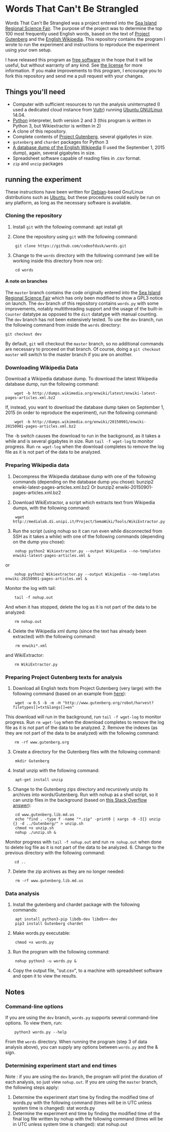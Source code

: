 # Words That Can't Be Strangled
Words That Can't Be Strangled was a project entered into the [Sea Island Regional Science Fair](http://sirsf.org). The purpose of the project was to determine the top 100 most frequently used English words, based on the text of [Project Gutenberg](http://gutenberg.org) and the [English Wikipedia](http://en.wikipedia.org). This repository contains the program I wrote to run the experiment and instructions to reproduce the experiment using your own setup.

I have released this program as [free software](http://www.gnu.org/philosophy/free-sw.en.html) in the hope that it will be useful, but without warranty of any kind. See [the license](copying.txt) for more information. If you make improvements to this program, I encourage you to fork this repository and send me a pull request with your changes.

## Things you'll need
* Computer with sufficient resources to run the analysis uninterrupted (I used a dedicated cloud instance from [Vultr](http://vultr.com)) running [Ubuntu GNU/Linux](http://ubuntu.com) 14.04.
* [Python](http://python.org) interpreter, both version 2 and 3 (this program is written in Python 3, but Wikiextractor is written in 2)
* A clone of this repository.
* Complete contents of [Project Gutenberg](http://gutenberg.org), several gigabytes in size.
* `gutenberg` and `chardet` packages for Python 3
* [A database dump of the English Wikipedia](http://dumps.wikimedia.org/enwiki) (I used the September 1, 2015  dump), again, several gigabytes in size.
* Spreadsheet software capable of reading files in .csv format.
* `zip` and `unzip` packages

## running the experiment
These instructions have been written for [Debian](http://debian.org)-based Gnu/Linux distributions such as [Ubuntu](http://ubuntu.com), but these procedures could easily be run on any platform, as long as the necessary software is available.

### Cloning the repository
1. Install `git` with the following command:
		apt install git

2. Clone the repository using `git` with the following command:

		git clone https://github.com/codeofdusk/words.git

3. Change to the `words` directory with the following command (we will be working inside this directory from now on):

		cd words

#### A note on branches
The `master` branch contains the code originally entered into the [Sea Island Regional Science Fair](http://sirsf.org) which has only been modified to show a GPL3 notice on launch.
The `dev` branch of this repository contains `words.py` with some improvements, notably multithreading support and the usage of the built-in `Counter` datatype as opposed to the `dict` datatype with manual counting. The `dev` branch has not been extensively tested. 
To use the `dev` branch, run the following command from inside the `words` directory:

	git checkout dev

By default, `git` will checkout the `master` branch, so no additional commands are necessary to proceed on that branch. Of course, doing a `git checkout master` will switch to the master branch if you are on another.

### Downloading Wikipedia Data
Download a Wikipedia database dump. To download the latest Wikipedia database dump, run the following command:

		wget -b http://dumps.wikimedia.org/enwiki/latest/enwiki-latest-pages-articles.xml.bz2
If, instead, you want to download the database dump taken on September 1, 2015 (in order to reproduce the experiment), run the following command:

		wget -b http://dumps.wikimedia.org/enwiki/20150901/enwiki-20150901-pages-articles.xml.bz2
The -b switch causes the download to run in the background, as it takes a while and is several gigabytes in size. Run `tail -f wget-log` to monitor progress. Run `rm wget-log` when the download completes to remove the log file as it is not part of the data to be analyzed.

### Preparing Wikipedia data
1. Decompress the Wikipedia database dump with one of the following commands (depending on the database dump you chose):
		bunzip2 enwiki-latest-pages-articles.xml.bz2
Or
		bunzip2 enwiki-20150901-pages-articles.xml.bz2

2. Download WikiExtractor, a script which extracts text from Wikipedia dumps, with the following command:

		wget http://medialab.di.unipi.it/Project/SemaWiki/Tools/WikiExtractor.py
3. Run the script (using nohup so it can run even while disconnected from SSH as it takes a while) with one of the following commands (depending on the dump you chose):

		nohup python2 Wikiextractor.py --output Wikipedia --no-templates enwiki-latest-pages-articles.xml &
or

		nohup python2 Wikiextractor.py --output Wikipedia --no-templates enwiki-20150901-pages-articles.xml &
Monitor the log with tail:

		tail -f nohup.out
And when it has stopped, delete the log as it is not part of the data to be analyzed:

		rm nohup.out
4. Delete the Wikipedia xml dump (since the text has already been extracted) with the following command:

		rm enwiki*.xml
and WikiExtractor:

		rm WikiExtractor.py

### Preparing Project Gutenberg texts for analysis
1. Download all English texts from Project Gutenberg (very large) with the following command (based on an example from [here](http://www.gutenberg.org/wiki/Gutenberg:Information_About_Robot_Access_to_our_Pages)):

		wget -w 0.5 -b -m -H "http://www.gutenberg.org/robot/harvest?filetypes[]=txt&langs[]=en"
This download will run in the background, run `tail -f wget-log` to monitor progress. Run `rm wget-log` when the download completes to remove the log file as it is not part of the data to be analyzed.
2. Remove the indexes (as they are not part of the data to be analyzed) with the following command:

		rm -rf www.gutenberg.org
3. Create a directory for the Gutenberg files with the following command:

		mkdir Gutenberg
4. Install unzip with the following command:

		apt-get install unzip
5. Change to the Gutenberg zips directory and recursively unzip its archives into words/Gutenberg. Run with nohup as a shell script, so it can unzip files in the background (based on [this Stack Overflow answer](http://stackoverflow.com/a/107999)):

		cd www.gutenberg.lib.md.us
		echo "find . -type f -name "*.zip" -print0 | xargs -0 -I{} unzip {} -d ../Gutenberg/" > unzip.sh
		chmod +x unzip.sh
		nohup ./unzip.sh &
Monitor progress with `tail -f nohup.out` and run `rm nohup.out` when done to delete log file as it is not part of the data to be analyzed.
6. Change to the previous directory with the following command:

		cd ..

7. Delete the zip archives as they are no longer needed:

		rm -rf www.gutenberg.lib.md.us

### Data analysis
1. Install the gutenberg and chardet package with the following commands:

		apt install python3-pip libdb-dev libdb++-dev
		pip3 install Gutenberg chardet
2. Make words.py executable:

		chmod +x words.py
3. Run the program with the following command:

		nohup python3 -u words.py &
4. Copy the output file, "out.csv", to a machine with spreadsheet software and open it to view the results.

## Notes
### Command-line options
If you are using the `dev` branch, `words.py` supports several command-line options. To view them, run:

		python3 words.py --help
From the `words` directory. When running the program (step 3 of data analysis above), you can supply any options between `words.py` and the & sign.
### Determining experiment start and end times
Note : if you are using the `dev` branch, the program will print the duration of each analysis, so just view `nohup.out`. If you are using the `master` branch, the following steps apply:

1. Determine the experiment start time by finding the modified time of words.py with the following command (times will be in UTC unless system time is changed):
		stat words.py
2. Determine the experiment end time by finding the modified time of the final log file written by nohup with the following command (times will be in UTC unless system time is changed):
		stat nohup.out
